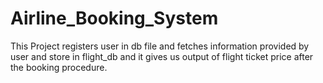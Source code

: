 # Airline_Booking_System
This Project registers user in db file and fetches information provided by user and store in flight_db
and it gives us output of flight ticket price after the booking procedure.
